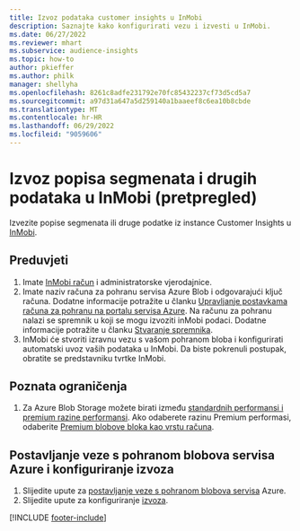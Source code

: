 ```yaml
---
title: Izvoz podataka customer insights u InMobi
description: Saznajte kako konfigurirati vezu i izvesti u InMobi.
ms.date: 06/27/2022
ms.reviewer: mhart
ms.subservice: audience-insights
ms.topic: how-to
author: pkieffer
ms.author: philk
manager: shellyha
ms.openlocfilehash: 8261c8adfe231792e70fc85432237cf73d5cd5a7
ms.sourcegitcommit: a97d31a647a5d259140a1baaeef8c6ea10b8cbde
ms.translationtype: MT
ms.contentlocale: hr-HR
ms.lasthandoff: 06/29/2022
ms.locfileid: "9059606"
---
```

# <a name="export-segment-list-and-other-data-to-inmobi-preview"></a>Izvoz popisa segmenata i drugih podataka u InMobi (pretpregled)

Izvezite popise segmenata ili druge podatke iz instance Customer Insights u [InMobi](https://www.inmobi.com/).

## <a name="prerequisites"></a>Preduvjeti

1. Imate [InMobi račun](https://www.inmobi.com/) i administratorske vjerodajnice.
1. Imate naziv računa za pohranu servisa Azure Blob i odgovarajući ključ računa. Dodatne informacije potražite u članku [Upravljanje postavkama računa za pohranu na portalu servisa Azure](/azure/storage/common/storage-account-manage). Na računu za pohranu nalazi se spremnik u koji se mogu izvoziti inMobi podaci. Dodatne informacije potražite u članku [Stvaranje spremnika](/azure/storage/blobs/storage-quickstart-blobs-portal#create-a-container).
1. InMobi će stvoriti izravnu vezu s vašom pohranom bloba i konfigurirati automatski uvoz vaših podataka u InMobi. Da biste pokrenuli postupak, obratite se predstavniku tvrtke InMobi.

## <a name="known-limitations"></a>Poznata ograničenja

1. Za Azure Blob Storage možete birati između [standardnih performansi i premium razine performansi](/azure/storage/blobs/storage-blob-performance-tiers). Ako odaberete razinu Premium performasi, odaberite [Premium blobove bloka kao vrstu računa](/azure/storage/common/storage-account-overview#types-of-storage-accounts).

## <a name="set-up-the-connection-to-azure-blob-storage-and-configure-an-export"></a>Postavljanje veze s pohranom blobova servisa Azure i konfiguriranje izvoza

1. Slijedite upute za [postavljanje veze s pohranom blobova servisa](export-azure-blob-storage.md) Azure.
2. Slijedite upute za konfiguriranje [izvoza](export-azure-blob-storage.md#configure-an-export).

[!INCLUDE [footer-include](includes/footer-banner.md)]
